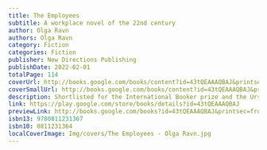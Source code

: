 ```yaml
---
title: The Employees
subtitle: A workplace novel of the 22nd century
author: Olga Ravn
authors: Olga Ravn
category: Fiction
categories: Fiction
publisher: New Directions Publishing
publishDate: 2022-02-01
totalPage: 114
coverUrl: http://books.google.com/books/content?id=43tQEAAAQBAJ&printsec=frontcover&img=1&zoom=1&edge=curl&source=gbs_api
coverSmallUrl: http://books.google.com/books/content?id=43tQEAAAQBAJ&printsec=frontcover&img=1&zoom=5&edge=curl&source=gbs_api
description: Shortlisted for the International Booker prize and the Ursula K. Le Guin Prize, The Employees reshuffles a sci-fi voyage into a riotously original existential nightmare Longlisted for the 2022 National Book Award Funny and doom-drenched, The Employees chronicles the fate of the Six-Thousand Ship. The human and humanoid crew members complain about their daily tasks in a series of staff reports and memos. When the ship takes on a number of strange objects from the planet New Discovery, the crew becomes strangely and deeply attached to them, even as tensions boil toward mutiny, especially among the humanoids. Olga Ravn’s prose is chilling, crackling, exhilarating, and foreboding. The Employees probes into what makes us human, while delivering a hilariously stinging critique of life governed by the logic of productivity. It was shortlisted for the the Ursula K. Le Guin Prize.
link: https://play.google.com/store/books/details?id=43tQEAAAQBAJ
previewLink: http://books.google.com/books?id=43tQEAAAQBAJ&printsec=frontcover&dq=Ravn+the+employees&hl=&as_pt=BOOKS&cd=1&source=gbs_api
isbn13: 9780811231367
isbn10: 0811231364
localCoverImage: Img/covers/The Employees - Olga Ravn.jpg
---
```

